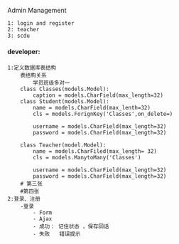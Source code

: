 Admin Management

	1: login and register
	2: teacher
	3: scdu

#### developer: ####
	1:定义数据库表结构
		表结构关系
			学员班级多对一
		class Classes(models.Model):
			caption = models.CharField(max_length=32)
		class Student(models.Model):
			name = models.CharField(max_lenth=32)
			cls = models.ForignKey('Classes',on_delete=)

			username = models.CharField(max_length=32)
			password = models.CharField(max_length=32)
		
		class Teacher(model.Model):
			name = models.CharFiled(max_length= 32)
			cls = models.ManytoMany('Classes')
			
			username = models.CharField(max_length=32)
			password = models.CharField(max_length=32)
		# 第三张
		#第四张
	2:登录、注册
		-登录
			- Form
			- Ajax
			- 成功： 记住状态 ，保存回话
			- 失败   错误提示 